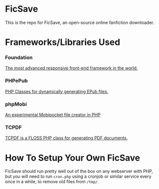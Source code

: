 FicSave
=======

This is the repo for FicSave, an open-source online fanfiction downloader.

# Frameworks/Libraries Used

### Foundation

[The most advanced responsive front-end framework in the world.](http://foundation.zurb.com/)

### PHPePub

[PHP Classes for dynamically generating EPub files.](https://github.com/Grandt/PHPePub)

### phpMobi

[An experimental Mobipocket file creator in PHP](https://github.com/raiju/phpMobi)

### TCPDF

[TCPDF is a FLOSS PHP class for generating PDF documents.](http://www.tcpdf.org/)

# How To Setup Your Own FicSave

FicSave should run pretty well out of the box on any webserver with PHP, but you will need to run `cron.php` using a cronjob or similar service every once in a while, to remove old files from `/tmp/`.
